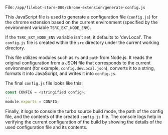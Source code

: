 File: `/app/filebot-store-000/chrome-extension/generate-config.js`

This JavaScript file is used to generate a configuration file (`config.js`) for the chrome extension based on the current environment (specified by the environment variable `TSRC_EXT_NODE_ENV`). 

If the `TSRC_EXT_NODE_ENV` variable isn't set, it defaults to 'devLocal'. The `config.js` file is created within the `src` directory under the current working directory.

This file utilizes modules such as `fs` and `path` from Node.js. It reads the original configuration from a JSON file that corresponds to the current environment (for example, `config.devLocal.json`), converts it to a string, formats it into JavaScript, and writes it into `config.js`.

The final `config.js` file looks like this:

```javascript
const CONFIG = <stringified config>;
...
module.exports = CONFIG;
```

Finally, it logs to console the turbo source build mode, the path of the config file, and the contents of the created `config.js` file. The console logs help in verifying the current configuration of the build by showing the details of the used configuration file and its contents.